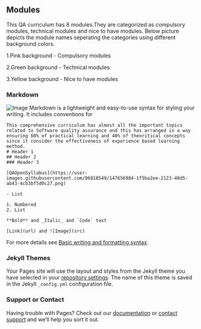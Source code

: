 ## Modules
This QA curriculum has 8 modules.They are categorized as compulsory modules, technical modules and nice to have modules. 
Below picture depicts the module names seperating the categories using different background colors.


1.Pink background - Compulsory modules

2.Green background - Technical modules

3.Yellow background - Nice to have modules
### Markdown

![Image](https://user-images.githubusercontent.com/96818549/147656984-1f5ba2ee-2123-40d5-ab43-4cb3bf5d0c27.png)
Markdown is a lightweight and easy-to-use syntax for styling your writing. It includes conventions for

```Keynotes
This comprehensive curriculum has almost all the important topics related to Software quality assurance and this has arranged in a way ensuring 60% of practical learning and 40% of theoritical concepts since it consider the effectiveness of experience based learning method.
# Header 1
## Header 2
### Header 3

[QAOpenSyllabus](https://user-images.githubusercontent.com/96818549/147656984-1f5ba2ee-2123-40d5-ab43-4cb3bf5d0c27.png)

- List

1. Numbered
2. List

**Bold** and _Italic_ and `Code` text

[Link](url) and ![Image](src)
```

For more details see [Basic writing and formatting syntax](https://docs.github.com/en/github/writing-on-github/getting-started-with-writing-and-formatting-on-github/basic-writing-and-formatting-syntax).

### Jekyll Themes

Your Pages site will use the layout and styles from the Jekyll theme you have selected in your [repository settings](https://github.com/QAAcademyTestUser/QAAcademy.github.io/settings/pages). The name of this theme is saved in the Jekyll `_config.yml` configuration file.

### Support or Contact

Having trouble with Pages? Check out our [documentation](https://docs.github.com/categories/github-pages-basics/) or [contact support](https://support.github.com/contact) and we’ll help you sort it out.
